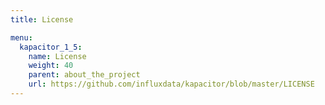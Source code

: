 ```yaml
---
title: License

menu:
  kapacitor_1_5:
    name: License
    weight: 40
    parent: about_the_project
    url: https://github.com/influxdata/kapacitor/blob/master/LICENSE
---
```

